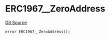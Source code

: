# ERC1967__ZeroAddress
[Git Source](https://github.com/ContractLabs/foundry-bountykinds-contract/blob/67e6855d3beabdf242cc0b51d9e53b087a5235b9/src/oz-custom/oz/proxy/ERC1967/ERC1967Upgrade.sol)


```solidity
error ERC1967__ZeroAddress();
```

